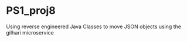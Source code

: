 # PS1_proj8
Using reverse engineered Java Classes to move JSON objects using the gilhari microservice
